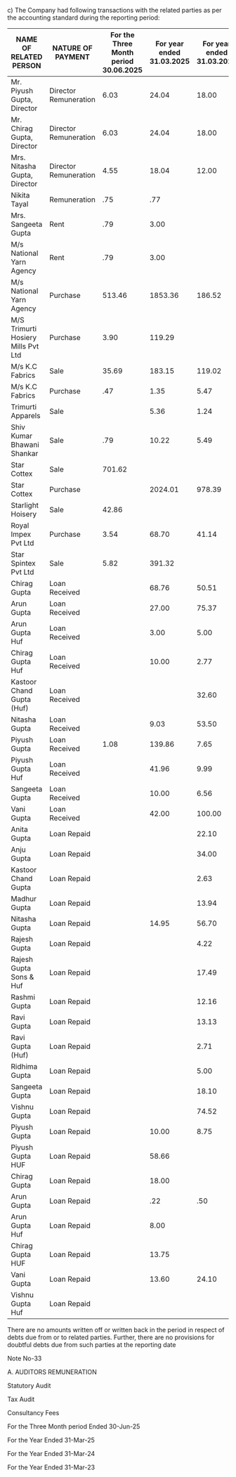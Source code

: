 c) The Company had following transactions with the related parties as per the accounting standard during the reporting period:

<table><thead><tr><th>NAME OF RELATED PERSON</th><th>NATURE OF PAYMENT</th><th>For the Three Month period 30.06.2025</th><th>For year ended 31.03.2025</th><th>For year ended 31.03.2024</th><th>For year ended 31.03.2023</th></tr></thead><tbody><tr><td>Mr. Piyush Gupta, Director</td><td>Director Remuneration</td><td>6.03</td><td>24.04</td><td>18.00</td><td></td></tr><tr><td>Mr. Chirag Gupta, Director</td><td>Director Remuneration</td><td>6.03</td><td>24.04</td><td>18.00</td><td></td></tr><tr><td>Mrs. Nitasha Gupta, Director</td><td>Director Remuneration</td><td>4.55</td><td>18.04</td><td>12.00</td><td></td></tr><tr><td>Nikita Tayal</td><td>Remuneration</td><td>.75</td><td>.77</td><td></td><td></td></tr><tr><td>Mrs. Sangeeta Gupta</td><td>Rent</td><td>.79</td><td>3.00</td><td></td><td></td></tr><tr><td>M/s National Yarn Agency</td><td>Rent</td><td>.79</td><td>3.00</td><td></td><td></td></tr><tr><td>M/s National Yarn Agency</td><td>Purchase</td><td>513.46</td><td>1853.36</td><td>186.52</td><td>565.70</td></tr><tr><td>M/S Trimurti Hosiery Mills Pvt Ltd</td><td>Purchase</td><td>3.90</td><td>119.29</td><td></td><td>6.85</td></tr><tr><td>M/s K.C Fabrics</td><td>Sale</td><td>35.69</td><td>183.15</td><td>119.02</td><td>84.03</td></tr><tr><td>M/s K.C Fabrics</td><td>Purchase</td><td>.47</td><td>1.35</td><td>5.47</td><td>2.42</td></tr><tr><td>Trimurti Apparels</td><td>Sale</td><td></td><td>5.36</td><td>1.24</td><td></td></tr><tr><td>Shiv Kumar Bhawani Shankar</td><td>Sale</td><td>.79</td><td>10.22</td><td>5.49</td><td>6.03</td></tr><tr><td>Star Cottex</td><td>Sale</td><td>701.62</td><td></td><td></td><td>5.67</td></tr><tr><td>Star Cottex</td><td>Purchase</td><td></td><td>2024.01</td><td>978.39</td><td>480.73</td></tr><tr><td>Starlight Hoisery</td><td>Sale</td><td>42.86</td><td></td><td></td><td></td></tr><tr><td>Royal Impex Pvt Ltd</td><td>Purchase</td><td>3.54</td><td>68.70</td><td>41.14</td><td>114.83</td></tr><tr><td>Star Spintex Pvt Ltd</td><td>Sale</td><td>5.82</td><td>391.32</td><td></td><td></td></tr><tr><td>Chirag Gupta</td><td>Loan Received</td><td></td><td>68.76</td><td>50.51</td><td>5.00</td></tr><tr><td>Arun Gupta</td><td>Loan Received</td><td></td><td>27.00</td><td>75.37</td><td></td></tr><tr><td>Arun Gupta Huf</td><td>Loan Received</td><td></td><td>3.00</td><td>5.00</td><td></td></tr><tr><td>Chirag Gupta Huf</td><td>Loan Received</td><td></td><td>10.00</td><td>2.77</td><td></td></tr><tr><td>Kastoor Chand Gupta (Huf)</td><td>Loan Received</td><td></td><td></td><td>32.60</td><td></td></tr><tr><td>Nitasha Gupta</td><td>Loan Received</td><td></td><td>9.03</td><td>53.50</td><td></td></tr><tr><td>Piyush Gupta</td><td>Loan Received</td><td>1.08</td><td>139.86</td><td>7.65</td><td></td></tr><tr><td>Piyush Gupta Huf</td><td>Loan Received</td><td></td><td>41.96</td><td>9.99</td><td></td></tr><tr><td>Sangeeta Gupta</td><td>Loan Received</td><td></td><td>10.00</td><td>6.56</td><td></td></tr><tr><td>Vani Gupta</td><td>Loan Received</td><td></td><td>42.00</td><td>100.00</td><td></td></tr><tr><td>Anita Gupta</td><td>Loan Repaid</td><td></td><td></td><td>22.10</td><td></td></tr><tr><td>Anju Gupta</td><td>Loan Repaid</td><td></td><td></td><td>34.00</td><td></td></tr><tr><td>Kastoor Chand Gupta</td><td>Loan Repaid</td><td></td><td></td><td>2.63</td><td></td></tr><tr><td>Madhur Gupta</td><td>Loan Repaid</td><td></td><td></td><td>13.94</td><td></td></tr><tr><td>Nitasha Gupta</td><td>Loan Repaid</td><td></td><td>14.95</td><td>56.70</td><td></td></tr><tr><td>Rajesh Gupta</td><td>Loan Repaid</td><td></td><td></td><td>4.22</td><td></td></tr><tr><td>Rajesh Gupta Sons &amp; Huf</td><td>Loan Repaid</td><td></td><td></td><td>17.49</td><td></td></tr><tr><td>Rashmi Gupta</td><td>Loan Repaid</td><td></td><td></td><td>12.16</td><td></td></tr><tr><td>Ravi Gupta</td><td>Loan Repaid</td><td></td><td></td><td>13.13</td><td></td></tr><tr><td>Ravi Gupta (Huf)</td><td>Loan Repaid</td><td></td><td></td><td>2.71</td><td></td></tr><tr><td>Ridhima Gupta</td><td>Loan Repaid</td><td></td><td></td><td>5.00</td><td></td></tr><tr><td>Sangeeta Gupta</td><td>Loan Repaid</td><td></td><td></td><td>18.10</td><td></td></tr><tr><td>Vishnu Gupta</td><td>Loan Repaid</td><td></td><td></td><td>74.52</td><td></td></tr><tr><td>Piyush Gupta</td><td>Loan Repaid</td><td></td><td>10.00</td><td>8.75</td><td>3.44</td></tr><tr><td>Piyush Gupta HUF</td><td>Loan Repaid</td><td></td><td>58.66</td><td></td><td></td></tr><tr><td>Chirag Gupta</td><td>Loan Repaid</td><td></td><td>18.00</td><td></td><td>4.33</td></tr><tr><td>Arun Gupta</td><td>Loan Repaid</td><td></td><td>.22</td><td>.50</td><td>5.00</td></tr><tr><td>Arun Gupta Huf</td><td>Loan Repaid</td><td></td><td>8.00</td><td></td><td>.4</td></tr><tr><td>Chirag Gupta HUF</td><td>Loan Repaid</td><td></td><td>13.75</td><td></td><td></td></tr><tr><td>Vani Gupta</td><td>Loan Repaid</td><td></td><td>13.60</td><td>24.10</td><td>.9</td></tr><tr><td>Vishnu Gupta Huf</td><td>Loan Repaid</td><td></td><td></td><td></td><td>.2</td></tr></tbody></table>

There are no amounts written off or written back in the period in respect of debts due from or to related parties. Further, there are no provisions for doubtful debts due from such parties at the reporting date

Note No-33

A. AUDITORS REMUNERATION

Statutory Audit

Tax Audit

Consultancy Fees

For the Three Month period Ended
30-Jun-25

For the Year Ended
31-Mar-25

For the Year Ended
31-Mar-24

For the Year Ended
31-Mar-23